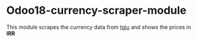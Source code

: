 # Odoo18-currency-scraper-module
This module scrapes the currency data from [tgju](https://www.tgju.org) and shows the prices in **IRR**
